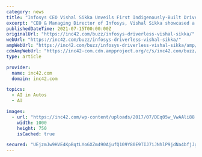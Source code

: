 ```yaml
---
category: news
title: "Infosys CEO Vishal Sikka Unveils First Indigenously-Built Driverless Vehicle"
excerpt: "CEO & Managing Director of Infosys, Vishal Sikka showcased a futuristic driverless cart at a ... developments in emerging fields like artificial intelligence and machine learning."
publishedDateTime: 2021-07-15T00:00:00Z
originalUrl: "https://inc42.com/buzz/infosys-driverless-vishal-sikka/"
webUrl: "https://inc42.com/buzz/infosys-driverless-vishal-sikka/"
ampWebUrl: "https://inc42.com/buzz/infosys-driverless-vishal-sikka/amp/"
cdnAmpWebUrl: "https://inc42-com.cdn.ampproject.org/c/s/inc42.com/buzz/infosys-driverless-vishal-sikka/amp/"
type: article

provider:
  name: inc42.com
  domain: inc42.com

topics:
  - AI in Autos
  - AI

images:
  - url: "https://inc42.com/wp-content/uploads/2017/07/DEq05w_VwAAli88.jpg"
    width: 1000
    height: 750
    isCached: true

secured: "UEjzmJw9HVE4KpBqtLYo6XZm490AjufQ109Y80E9TIJ7iJNhlP9jdNa4bfjJgs2Ugh+DR1fOvRNO2xYbvgrquoGigHdBHg1S9SkLhEh4E3VpkKCoqt2urWerp7l5Ye4ojyfWUyWrXN+5oLabLZQD/Dub/TK0CJKDn8UdQNgq940hh3RTN7CYd9/YWdeR/Bf6zuuwQXj6vxElc7B8NyceYuKU6wdS4Sv3PgqH9GCprRLHwVet+udzTuU7KbHBSRCHXK/OkKS1YCdx23KMpwUNOXKCaul8mj+vp6S2jCSgInWcJyU2Y8PSc79tYSl2UpLGvqOXCzsbiveVwAuvZOwE+tekFJohOQa8fYtl64v85FQ=;irJ+pRGmBbADi1stX2Sn/g=="
---
```


